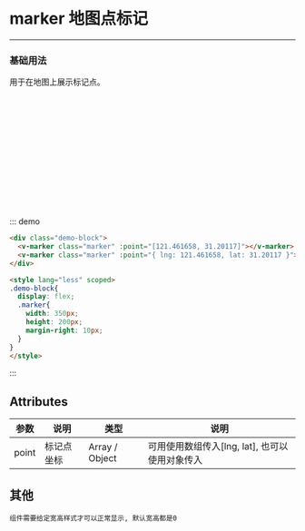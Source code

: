 # marker 地图点标记

---

### 基础用法

用于在地图上展示标记点。

<div class="demo-block">
  <v-marker class="marker" :point="[121.461658, 31.20117]"></v-marker>
  <v-marker class="marker" :point="{ lng: 121.461658, lat: 31.20117 }"></v-marker>
</div>

<style lang="less" scoped>
.demo-block{
  display: flex;
  .marker{
    width: 350px;
    height: 200px;
    margin-right: 10px;
  }
}
</style>

::: demo

```html
<div class="demo-block">
  <v-marker class="marker" :point="[121.461658, 31.20117]"></v-marker>
  <v-marker class="marker" :point="{ lng: 121.461658, lat: 31.20117 }"></v-marker>
</div>

<style lang="less" scoped>
.demo-block{
  display: flex;
  .marker{
    width: 350px;
    height: 200px;
    margin-right: 10px;
  }
}
</style>
```
:::

## Attributes

| 参数           | 说明        | 类型                         | 说明               |
| ------------- | ---------- | --------------------------   | ----------------- |
| point         | 标记点坐标   | Array / Object               | 可用使用数组传入[lng, lat], 也可以使用对象传入                 |

## 其他

```
组件需要给定宽高样式才可以正常显示, 默认宽高都是0
```
